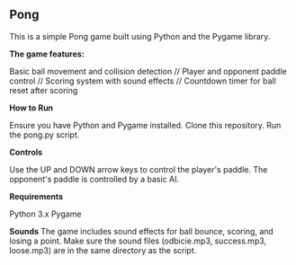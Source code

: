 ## Pong

This is a simple Pong game built using Python and the Pygame library. 

**The game features:**

Basic ball movement and collision detection //
Player and opponent paddle control //
Scoring system with sound effects //
Countdown timer for ball reset after scoring

**How to Run**

Ensure you have Python and Pygame installed.
Clone this repository.
Run the pong.py script.

**Controls**

Use the UP and DOWN arrow keys to control the player's paddle.
The opponent's paddle is controlled by a basic AI.

**Requirements**

Python 3.x
Pygame

**Sounds**
The game includes sound effects for ball bounce, scoring, and losing a point. Make sure the sound files (odbicie.mp3, success.mp3, loose.mp3) are in the same directory as the script.
